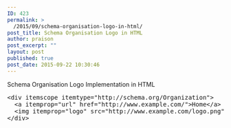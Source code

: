 ```yaml
---
ID: 423
permalink: >
  /2015/09/schema-organisation-logo-in-html/
post_title: Schema Organisation Logo in HTML
author: praison
post_excerpt: ""
layout: post
published: true
post_date: 2015-09-22 10:30:46
---
```

Schema Organisation Logo Implementation in HTML
<pre>&lt;div itemscope itemtype="http://schema.org/Organization"&gt;
  &lt;a itemprop="url" href="http://www.example.com/"&gt;Home&lt;/a&gt;
  &lt;img itemprop="logo" src="http://www.example.com/logo.png" /&gt;
&lt;/div&gt;</pre>